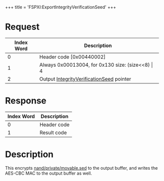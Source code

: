 +++
title = 'FSPXI:ExportIntegrityVerificationSeed'
+++

# Request

| Index Word | Description                                                                                  |
|------------|----------------------------------------------------------------------------------------------|
| 0          | Header code \[0x00440002\]                                                                   |
| 1          | Always 0x00013004, for 0x130 size: (size\<\<8) \| 4                                          |
| 2          | Output [IntegrityVerificationSeed](FSPXI:ImportIntegrityVerificationSeed "wikilink") pointer |

# Response

| Index Word | Description |
|------------|-------------|
| 0          | Header code |
| 1          | Result code |

# Description

This encrypts
[nand/private/movable.sed](nand/private/movable.sed "wikilink") to the
output buffer, and writes the AES-CBC MAC to the output buffer as well.